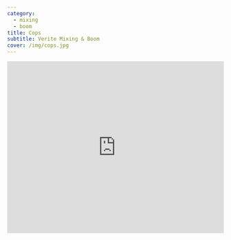 ```yaml
---
category:
  - mixing
  - boom
title: Cops
subtitle: Verite Mixing & Boom
cover: /img/cops.jpg
---
```

<iframe width="100%" height="400" src="https://www.youtube.com/embed/0sGFlmGcIMs" title="YouTube Video" frameborder="0" allow="encrypted-media; " allowfullscreen></iframe>